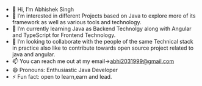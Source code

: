 - 👋 Hi, I’m Abhishek Singh
- 👀 I’m interested in different Projects based on Java to explore more of its framework as well as various tools and technology.
- 🌱 I’m currently learning Java as Backend Technolgy along with Angular and TypeScript for Frontend Technology.
- 💞️ I’m looking to collaborate with the people of the same Technical stack in practice also like to contribute towards open source project related to java and angular.
- 📫 You  can reach me out at my email->abhi2031999@gmail.com 
- 😄 Pronouns: Enthusiastic Java Developer
- ⚡ Fun fact:  open to learn,earn and lead.

<!---
Abhishek-70/Abhishek-70 is a ✨ special ✨ repository because its `README.md` (this file) appears on your GitHub profile.
You can click the Preview link to take a look at your changes.
--->
